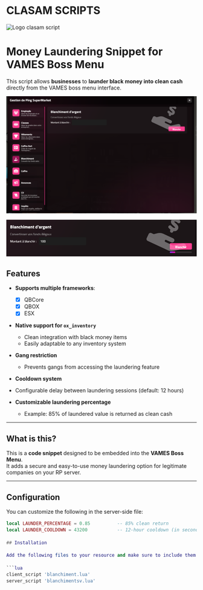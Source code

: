 # CLASAM SCRIPTS
![Logo clasam script](https://github.com/user-attachments/assets/5673cfb4-6150-4ef5-b850-b7296fc19b4a)
# Money Laundering Snippet for VAMES Boss Menu

This script allows **businesses** to **launder black money into clean cash** directly from the VAMES boss menu interface.

![Boss Menu Preview](image.png)

![ON WASHING](image-1.png)
## Features

- **Supports multiple frameworks**:  
  - [x] QBCore  
  - [x] QBOX  
  - [x] ESX  

- **Native support for `ox_inventory`**
  - Clean integration with black money items
  - Easily adaptable to any inventory system

- **Gang restriction**
  - Prevents gangs from accessing the laundering feature

-  **Cooldown system**
  - Configurable delay between laundering sessions (default: 12 hours)

- **Customizable laundering percentage**
  - Example: 85% of laundered value is returned as clean cash

---

## What is this?

This is a **code snippet** designed to be embedded into the **VAMES Boss Menu**.  
It adds a secure and easy-to-use money laundering option for legitimate companies on your RP server.

---

## Configuration

You can customize the following in the server-side file:

```lua
local LAUNDER_PERCENTAGE = 0.85          -- 85% clean return
local LAUNDER_COOLDOWN = 43200           -- 12-hour cooldown (in seconds)

## Installation

Add the following files to your resource and make sure to include them in your `fxmanifest.lua`:

```lua
client_script 'blanchiment.lua'
server_script 'blanchimentsv.lua'


